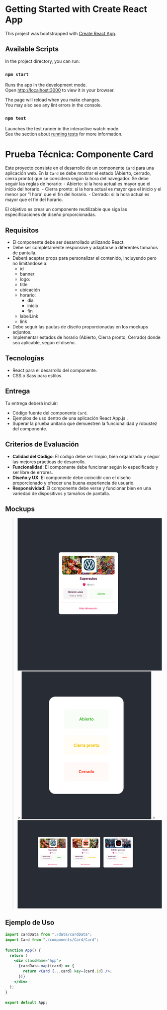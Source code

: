 # Getting Started with Create React App

This project was bootstrapped with [Create React App](https://github.com/facebook/create-react-app).

## Available Scripts

In the project directory, you can run:

### `npm start`

Runs the app in the development mode.\
Open [http://localhost:3000](http://localhost:3000) to view it in your browser.

The page will reload when you make changes.\
You may also see any lint errors in the console.

### `npm test`

Launches the test runner in the interactive watch mode.\
See the section about [running tests](https://facebook.github.io/create-react-app/docs/running-tests) for more information.

# Prueba Técnica: Componente Card

Este proyecto consiste en el desarrollo de un componente `Card` para una aplicación web.
En la `Card` se debe mostrar el estado (Abierto, cerrado, cierra pronto) que se considera según la hora del navegador.
Se debe seguir las reglas de horario: - Abierto: si la hora actual es mayor que el inicio del horario. - Cierra pronto: si la hora actual es mayor que el inicio y el menor por '1 hora' que el fin del horario. - Cerrado: si la hora actual es mayor que el fin del horario.

El objetivo es crear un componente reutilizable que siga las especificaciones de diseño proporcionadas.

## Requisitos

- El componente debe ser desarrollado utilizando React.
- Debe ser completamente responsive y adaptarse a diferentes tamaños de pantalla.
- Deberá aceptar props para personalizar el contenido, incluyendo pero no limitándose a:
  - id
  - banner
  - logo:
  - title
  - ubicación
  - horario:
    - dia
    - inicio
    - fin
  - labelLink
  - link
- Debe seguir las pautas de diseño proporcionadas en los mockups adjuntos.
- Implementar estados de horario (Abierto, Cierra pronto, Cerrado) donde sea aplicable, según el diseño.

## Tecnologías

- React para el desarrollo del componente.
- CSS o Sass para estilos.

## Entrega

Tu entrega deberá incluir:

- Código fuente del componente `Card`.
- Ejemplos de uso dentro de una aplicación React App.js .
- Superar la prueba unitaria que demuestren la funcionalidad y robustez del componente.

## Criterios de Evaluación

- **Calidad del Código**: El código debe ser limpio, bien organizado y seguir las mejores prácticas de desarrollo.
- **Funcionalidad**: El componente debe funcionar según lo especificado y ser libre de errores.
- **Diseño y UX**: El componente debe coincidir con el diseño proporcionado y ofrecer una buena experiencia de usuario.
- **Responsividad**: El componente debe verse y funcionar bien en una variedad de dispositivos y tamaños de pantalla.

## Mockups

> ![Descripción de la imagen](src/assets/card.png) > ![Descripción de la imagen](src/assets/status.png) > ![Descripción de la imagen](src/assets/view.png)

## Ejemplo de Uso

```jsx
import cardData from "./data/cardData";
import Card from "./components/Card/Card";

function App() {
  return (
    <div className="App">
      {cardData.map((card) => {
        return <Card {...card} key={card.id} />;
      })}
    </div>
  );
}

export default App;
```
